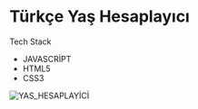 # Türkçe Yaş Hesaplayıcı

Tech Stack

* JAVASCRİPT
* HTML5
* CSS3

![YAS_HESAPLAYİCİ](https://user-images.githubusercontent.com/88979070/229284759-3d028d16-d7be-4b14-9c8d-7e56d3935787.PNG)
